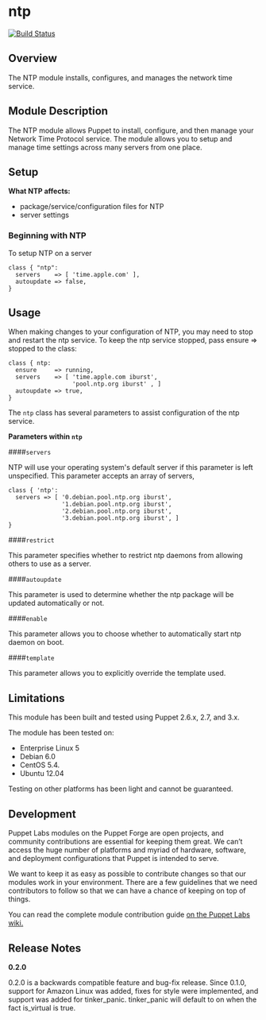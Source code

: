 ntp
=====

[![Build Status](https://travis-ci.org/puppetlabs/puppetlabs-ntp.png?branch=master)](https://travis-ci.org/puppetlabs/puppetlabs-ntp)


Overview
--------

The NTP module installs, configures, and manages the network time service.


Module Description
-------------------

The NTP module allows Puppet to install, configure, and then manage your Network Time Protocol service. The module allows you to setup and manage time settings across many servers from one place. 

Setup
-----

**What NTP affects:**

* package/service/configuration files for NTP
* server settings
	
### Beginning with NTP	

To setup NTP on a server

    class { "ntp":
      servers    => [ 'time.apple.com' ],
      autoupdate => false,
    }

Usage
------

When making changes to your configuration of NTP, you may need to stop and restart the ntp service. To keep the ntp service stopped, pass ensure => stopped to the class:

    class { ntp:
      ensure     => running,
      servers    => [ 'time.apple.com iburst',
                      'pool.ntp.org iburst' , ]
      autoupdate => true,
    }

The `ntp` class has several parameters to assist configuration of the ntp service.

**Parameters within `ntp`**

####`servers`

NTP will use your operating system's default server if this parameter is left unspecified. This parameter accepts an array of servers,
    
    class { 'ntp':
      servers => [ '0.debian.pool.ntp.org iburst',
                   '1.debian.pool.ntp.org iburst',
                   '2.debian.pool.ntp.org iburst',
                   '3.debian.pool.ntp.org iburst', ]
    }

####`restrict`

This parameter specifies whether to restrict ntp daemons from allowing others to use as a server.

####`autoupdate`

This parameter is used to determine whether the ntp package will be updated automatically or not.

####`enable` 

This parameter allows you to choose whether to automatically start ntp daemon on boot.

####`template`

This parameter allows you to explicitly override the template used.


Limitations
------------

This module has been built and tested using Puppet 2.6.x, 2.7, and 3.x.

The module has been tested on:

* Enterprise Linux 5
* Debian 6.0 
* CentOS 5.4.
* Ubuntu 12.04

Testing on other platforms has been light and cannot be guaranteed. 

Development
------------

Puppet Labs modules on the Puppet Forge are open projects, and community contributions are essential for keeping them great. We can’t access the huge number of platforms and myriad of hardware, software, and deployment configurations that Puppet is intended to serve.

We want to keep it as easy as possible to contribute changes so that our modules work in your environment. There are a few guidelines that we need contributors to follow so that we can have a chance of keeping on top of things.

You can read the complete module contribution guide [on the Puppet Labs wiki.](http://projects.puppetlabs.com/projects/module-site/wiki/Module_contributing)

Release Notes
--------------

**0.2.0**

0.2.0 is a backwards compatible feature and bug-fix release. Since
0.1.0, support for Amazon Linux was added, fixes for style were
implemented, and support was added for tinker_panic. tinker_panic
will default to on when the fact is_virtual is true.
